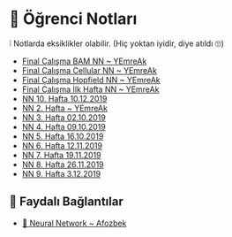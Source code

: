 # 📕 Öğrenci Notları

❕ Notlarda eksiklikler olabilir. (Hiç yoktan iyidir, diye atıldı 🙄)

<!--Index-->

- [Final Çalışma BAM NN ~ YEmreAk](Final%20%C3%87al%C4%B1%C5%9Fma%20BAM%20NN%20~%20YEmreAk.pdf)
- [Final Çalışma Cellular NN ~ YEmreAk](Final%20%C3%87al%C4%B1%C5%9Fma%20Cellular%20NN%20~%20YEmreAk.pdf)
- [Final Çalışma Hopfield NN ~ YEmreAk](Final%20%C3%87al%C4%B1%C5%9Fma%20Hopfield%20NN%20~%20YEmreAk.pdf)
- [Final Çalışma İlk Hafta NN ~ YEmreAk](Final%20%C3%87al%C4%B1%C5%9Fma%20%C4%B0lk%20Hafta%20NN%20~%20YEmreAk.pdf)
- [NN 10. Hafta 10.12.2019](NN%2010.%20Hafta%2010.12.2019.pdf)
- [NN 2. Hafta ~ YEmreAk](NN%202.%20Hafta%20~%20YEmreAk.pdf)
- [NN 3. Hafta 02.10.2019](NN%203.%20Hafta%2002.10.2019.pdf)
- [NN 4. Hafta 09.10.2019](NN%204.%20Hafta%2009.10.2019.pdf)
- [NN 5. Hafta 16.10.2019](NN%205.%20Hafta%2016.10.2019.pdf)
- [NN 6. Hafta 12.11.2019](NN%206.%20Hafta%2012.11.2019.pdf)
- [NN 7. Hafta 19.11.2019](NN%207.%20Hafta%2019.11.2019.pdf)
- [NN 8. Hafta 26.11.2019](NN%208.%20Hafta%2026.11.2019.pdf)
- [NN 9. Hafta 3.12.2019](NN%209.%20Hafta%203.12.2019.pdf)

<!--Index-->

## 🔗 Faydalı Bağlantılar

- [🧠 Neural Network ~ Afozbek](https://afozbek.github.io/neural-final/)
